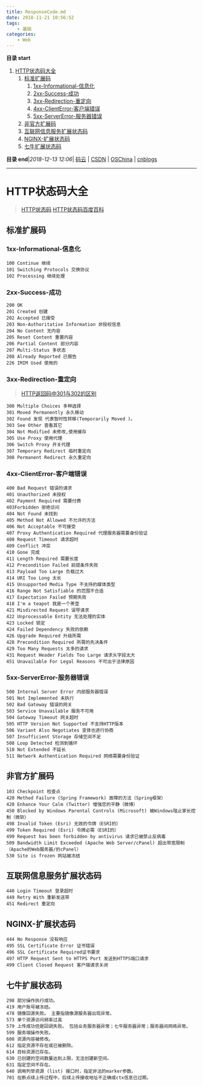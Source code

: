 ```yaml
---
title: ResponseCode.md
date: 2018-11-21 10:56:52
tags: 
    - 基础
categories: 
    - Web
---
```


**目录 start**
 
1. [HTTP状态码大全](#http状态码大全)
    1. [标准扩展码](#标准扩展码)
        1. [1xx-Informational-信息化](#1xx-informational-信息化)
        1. [2xx-Success-成功](#2xx-success-成功)
        1. [3xx-Redirection-重定向](#3xx-redirection-重定向)
        1. [4xx-ClientError-客户端错误](#4xx-clienterror-客户端错误)
        1. [5xx-ServerError-服务器错误](#5xx-servererror-服务器错误)
    1. [非官方扩展码](#非官方扩展码)
    1. [互联网信息服务扩展状态码](#互联网信息服务扩展状态码)
    1. [NGINX-扩展状态码](#nginx-扩展状态码)
    1. [七牛扩展状态码](#七牛扩展状态码)

**目录 end**|_2018-12-13 12:06_| [码云](https://gitee.com/gin9) | [CSDN](http://blog.csdn.net/kcp606) | [OSChina](https://my.oschina.net/kcp1104) | [cnblogs](http://www.cnblogs.com/kuangcp)
****************************************
# HTTP状态码大全
> [HTTP状态码](http://www.runoob.com/http/http-status-codes.html)
> [HTTP状态码百度百科](https://baike.baidu.com/item/HTTP%E7%8A%B6%E6%80%81%E7%A0%81)
## 标准扩展码

### 1xx-Informational-信息化
```
100 Continue 继续
101 Switching Protocols 交换协议
102 Processing 继续处理
```
### 2xx-Success-成功
```
200 OK
201 Created 创建
202 Accepted 已接受
203 Non-Authoritative Information 非授权信息
204 No Content 无内容
205 Reset Content 重置内容
206 Partial Content 部分内容
207 Multi-Status 多状态
208 Already Reported 已报告
226 IMIM Used 使用的
```
### 3xx-Redirection-重定向
> [HTTP返回码中301与302的区别  ](http://blog.163.com/darkness@yeah/blog/static/131774484201221495129735/)

```
300 Multiple Choices 多种选择
301 Moved Permanently 永久移动
302 Found 发现 代表暂时性转移(Temporarily Moved )。
303 See Other 查看其它
304 Not Modified 未修改,使用缓存
305 Use Proxy 使用代理
306 Switch Proxy 开关代理
307 Temporary Redirect 临时重定向
308 Permanent Redirect 永久重定向
```
### 4xx-ClientError-客户端错误
```
400 Bad Request 错误的请求
401 Unauthorized 未授权
402 Payment Required 需要付费
403Forbidden 拒绝访问
404 Not Found 未找到
405 Method Not Allowed 不允许的方法
406 Not Acceptable 不可接受
407 Proxy Authentication Required 代理服务器需要身份验证
408 Request Timeout 请求超时
409 Conflict 冲突
410 Gone 完成
411 Length Required 需要长度
412 Precondition Failed 前提条件失败
413 Payload Too Large 负载过大
414 URI Too Long 太长
415 Unsupported Media Type 不支持的媒体类型
416 Range Not Satisfiable 的范围不合适
417 Expectation Failed 预期失败
418 I'm a teapot 我是一个茶壶
421 Misdirected Request 误导请求
422 Unprocessable Entity 无法处理的实体
423 Locked 锁定
424 Failed Dependency 失败的依赖
426 Upgrade Required 升级所需
428 Precondition Required 所需的先决条件
429 Too Many Requests 太多的请求
431 Request Header Fields Too Large 请求头字段太大
451 Unavailable For Legal Reasons 不可出于法律原因
```

### 5xx-ServerError-服务器错误
```
500 Internal Server Error 内部服务器错误
501 Not Implemented 未执行
502 Bad Gateway 错误的网关
503 Service Unavailable 服务不可用
504 Gateway Timeout 网关超时
505 HTTP Version Not Supported 不支持HTTP版本
506 Variant Also Negotiates 变体也进行协商
507 Insufficient Storage 存储空间不足
508 Loop Detected 检测到循环
510 Not Extended 不延长
511 Network Authentication Required 网络需要身份验证
```

## 非官方扩展码
```
103 Checkpoint 检查点
420 Method Failure (Spring Framework) 故障的方法（Spring框架）
420 Enhance Your Calm (Twitter) 增强您的平静（微博）
450 Blocked by Windows Parental Controls (Microsoft) 被Windows阻止家长控制（微软）
498 Invalid Token (Esri) 无效的令牌（ESRI的）
499 Token Required (Esri) 令牌必需（ESRI的）
499 Request has been forbidden by antivirus 请求已被禁止反病毒
509 Bandwidth Limit Exceeded (Apache Web Server/cPanel) 超出带宽限制（Apache的Web服务器/的cPanel）
530 Site is frozen 网站被冻结
```
## 互联网信息服务扩展状态码
```
440 Login Timeout 登录超时
449 Retry With 重新发送带
451 Redirect 重定向
```

## NGINX-扩展状态码
```
444 No Response 没有响应
495 SSL Certificate Error 证书错误
496 SSL Certificate Required证书要求
497 HTTP Request Sent to HTTPS Port 发送到HTTPS端口请求
499 Client Closed Request 客户端请求关闭
```

## 七牛扩展状态码
```
298 部分操作执行成功。
419 用户账号被冻结。
478 镜像回源失败。 主要指镜像源服务器出现异常。
573 单个资源访问频率过高
579 上传成功但是回调失败。 包括业务服务器异常；七牛服务器异常；服务器间网络异常。
599 服务端操作失败。
608 资源内容被修改。
612 指定资源不存在或已被删除。
614 目标资源已存在。
630 已创建的空间数量达到上限，无法创建新空间。
631 指定空间不存在。
640 调用列举资源 (list) 接口时，指定非法的marker参数。
701 在断点续上传过程中，后续上传接收地址不正确或ctx信息已过期。
```

